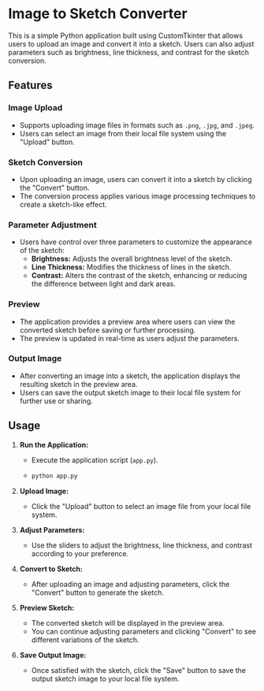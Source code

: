 # Image to Sketch Converter

This is a simple Python application built using CustomTkinter that allows users to upload an image and convert it into a sketch. Users can also adjust parameters such as brightness, line thickness, and contrast for the sketch conversion.

## Features

### Image Upload
- Supports uploading image files in formats such as `.png`, `.jpg`, and `.jpeg`.
- Users can select an image from their local file system using the "Upload" button.

### Sketch Conversion
- Upon uploading an image, users can convert it into a sketch by clicking the "Convert" button.
- The conversion process applies various image processing techniques to create a sketch-like effect.

### Parameter Adjustment
- Users have control over three parameters to customize the appearance of the sketch:
  - **Brightness:** Adjusts the overall brightness level of the sketch.
  - **Line Thickness:** Modifies the thickness of lines in the sketch.
  - **Contrast:** Alters the contrast of the sketch, enhancing or reducing the difference between light and dark areas.

### Preview
- The application provides a preview area where users can view the converted sketch before saving or further processing.
- The preview is updated in real-time as users adjust the parameters.

### Output Image
- After converting an image into a sketch, the application displays the resulting sketch in the preview area.
- Users can save the output sketch image to their local file system for further use or sharing.

## Usage

1. **Run the Application:**
   - Execute the application script (`app.py`).
   - ```bash
     python app.py
     ```

2. **Upload Image:**
   - Click the "Upload" button to select an image file from your local file system.

3. **Adjust Parameters:**
   - Use the sliders to adjust the brightness, line thickness, and contrast according to your preference.

4. **Convert to Sketch:**
   - After uploading an image and adjusting parameters, click the "Convert" button to generate the sketch.

5. **Preview Sketch:**
   - The converted sketch will be displayed in the preview area.
   - You can continue adjusting parameters and clicking "Convert" to see different variations of the sketch.

6. **Save Output Image:**
   - Once satisfied with the sketch, click the "Save" button to save the output sketch image to your local file system.

